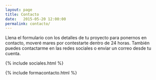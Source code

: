 ```yaml
---
layout: page
title: Contacto
date:   2015-05-20 12:00:00
permalink: contacto/
---
```

Llena el formulario con los detalles de tu proyecto para ponernos en contacto, moveré mares por contestarte dentro de 24 horas.
También puedes contactarme en las redes sociales o enviar un correo desde tu cuenta.

{% include sociales.html %}

{% include formacontacto.html %}
